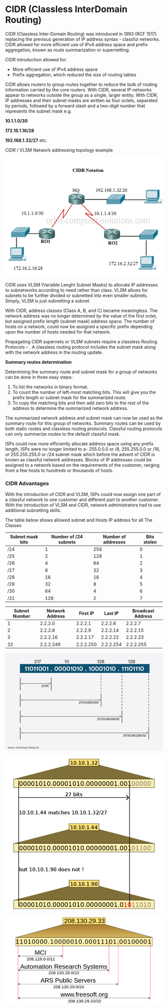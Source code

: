 # CIDR (Classless InterDomain Routing)

CIDR (Classless Inter-Domain Routing) was introduced in 1993 (RCF 1517) replacing the previous generation of IP address syntax - classful networks. CIDR allowed for more efficient use of IPv4 address space and prefix aggregation, known as route summarization or supernetting.

CIDR introduction allowed for:

* More efficient use of IPv4 address space
* Prefix aggregation, which reduced the size of routing tables

CIDR allows routers to group routes together to reduce the bulk of routing information carried by the core routers. With CIDR, several IP networks appear to networks outside the group as a single, larger entity. With CIDR, IP addresses and their subnet masks are written as four octets, separated by periods, followed by a forward slash and a two-digit number that represents the subnet mask e.g.

**10.1.1.0/30**

**172.16.1.16/28**

**192.168.1.32/27** etc.

CIDR / VLSM Network addressing topology example

![](cidr.png)

CIDR uses VLSM (Variable Lenght Subnet Masks) to allocate IP addresses to subnetworks according to need rather than class. VLSM allows for subnets to be further divided or subnetted into even smaller subnets. Simply, VLSM is just subnetting a subnet.

With CIDR, address classes (Class A,  B, and C) became meaningless. The network address was no longer determined by the value of the first octet, but assigned prefix length (subnet mask) address space. The number of hosts on a network, could now be assigned a specific prefix depending upon the number of hosts needed for that network.

Propagating CIDR supernets or VLSM subnets require a classless Routing Protocols – . A classless routing protocol includes the subnet mask along with the network address in the routing update.


**Summary routes determination**

Determining the summary route and subnet mask for a group of networks can be done in three easy steps:

1. To list the networks in binary format.
2. To count the number of left-most matching bits. This will give you the prefix length or subnet mask for the      summarized route.
3. To copy the matching bits and then add zero bits to the rest of the address to determine the          summarized network address.
 
The summarized network address and subnet mask can now be used as the summary route for this group of networks. Summary routes can be used by both static routes and classless routing protocols. Classful routing protocols can only summarize routes to the default classful mask.

ISPs could now more efficiently allocate address space using any prefix length, ISPs were no longer limited to a- 255.0.0.0 or /8,  255.255.0.0 or /16, or 255.255.255.0 or /24 subnet mask which before the advent of CIDR is known as classful network addresses.  Blocks of IP addresses could be assigned to a network based on the requirements of the customer, ranging from a few hosts to hundreds or thousands of hosts.

### CIDR Advantages

With the introduction of CIDR and VLSM, ISPs could now assign one part of a classful network to one customer and different part to another customer. With the introduction of VLSM and CIDR, network administrators had to use additional subnetting skills. 

The table below  shows allowed subnet and Hosts IP address for all The Classes

|Subnet mask bits|Number of /24 subnets|Number of addresses|Bits stolen
|--|--|--|--
|/24|1|256|0
|/25|2|128|1
|/26|4|64|2
|/27|8|32|3
|/28|16|16|4
|/29|32|8|5
|/30|64|4|6
|/31|128|2|7

|Subnet Number|Network Address|First IP|Last IP|Broadcast Address
|--|--|--|--|--
|1|2.2.2.0|2.2.2.1|2.2.2.6|2.2.2.7
|2|2.2.2.8|2.2.2.9|2.2.2.14|2.2.2.15
|3|2.2.2.16|2.2.2.17|2.2.2.22|2.2.2.23
|32|2.2.2.249|2.2.2.250|2.2.2.254|2.2.2.255


![](CIDR_desktop.jpg)

![](800px-IP_Address_Match.svg.png)

![](CIDR_Address.svg.png)